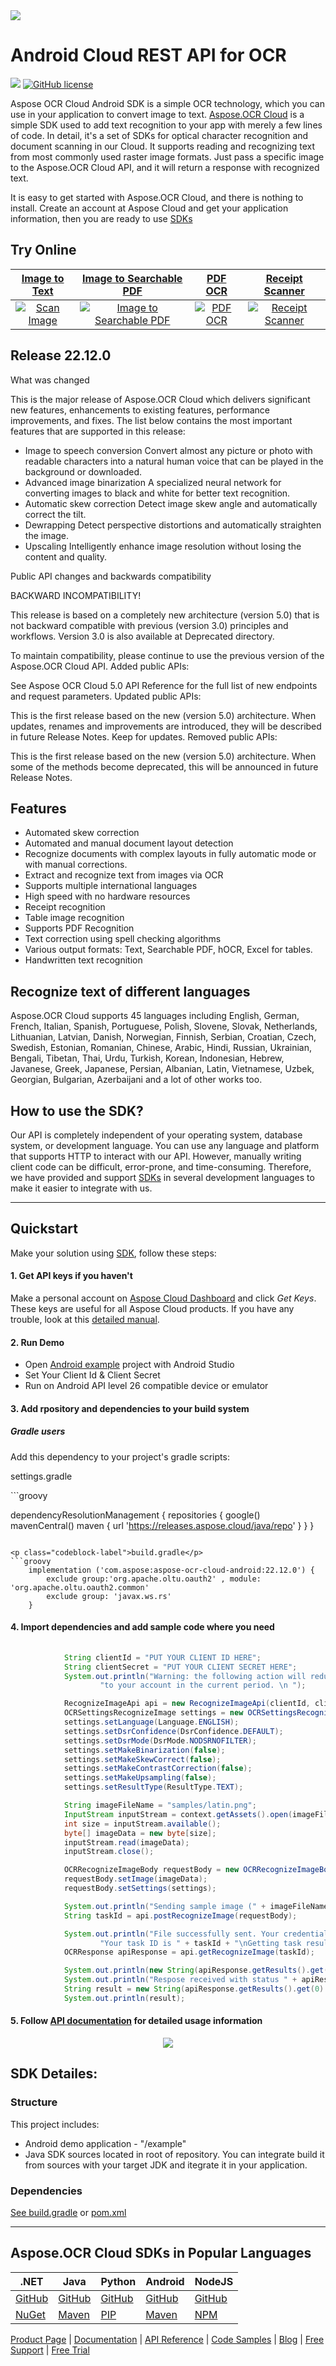 <img src="./resources/heading.png">

# Android Cloud REST API for OCR
![](https://img.shields.io/badge/api-v3.0-lightgrey)  [![GitHub license](https://img.shields.io/github/license/aspose-ocr-cloud/aspose-ocr-cloud-android)](https://github.com/aspose-ocr-cloud/aspose-ocr-cloud-android)


Aspose OCR Cloud Android SDK is a simple OCR technology, which you can use in your application to convert image to text.
[Aspose.OCR Cloud](https://products.aspose.cloud/ocr/cloud) is a simple SDK used to add text recognition to your app with merely a few lines of code.
In detail, it's a set of SDKs for optical character recognition and document scanning in our Cloud. It supports reading and recognizing text from most commonly used raster image formats. Just pass a specific image to the Aspose.OCR Cloud API, and it will return a response with recognized text.

It is easy to get started with Aspose.OCR Cloud, and there is nothing to install. Create an account at Aspose Cloud and get your application information, then you are ready to use [SDKs](#asposeocr-cloud-sdks)


## Try Online
[Image to Text](https://products.aspose.app/ocr/scan-image) | [Image to Searchable PDF](https://products.aspose.app/ocr/ocr-to-pdf) | [PDF OCR](https://products.aspose.app/ocr/pdf-ocr)| [Receipt Scanner](https://products.aspose.app/ocr/scan-receipt)
:---: | :---: | :---:| :---:
[![Scan Image](https://products.aspose.app/ocr/scan-image/img/ocr-recognize-48.png)](https://products.aspose.app/ocr/scan-image) | [![Image to Searchable PDF](https://products.aspose.app/ocr/scan-image/img/ocr-to-pdf-4-48.png)](https://products.aspose.app/ocr/ocr-to-pdf) | [![PDF OCR](https://products.aspose.app/ocr/scan-image/img/ocr-to-pdf-2-48.png)](https://products.aspose.app/ocr/pdf-ocr) | [![Receipt Scanner](https://products.aspose.app/ocr/scan-image/img/aspose-scan-receipt-48.png)](https://products.aspose.app/ocr/scan-receipt) 



## Release 22.12.0

What was changed

This is the major release of Aspose.OCR Cloud which delivers significant new features, enhancements to existing features, performance improvements, and fixes. The list below contains the most important features that are supported in this release:

- Image to speech conversion
  Convert almost any picture or photo with readable characters into a natural human voice that can be played in the background or downloaded.
- Advanced image binarization 
  A specialized neural network for converting images to black and white for better text recognition.
- Automatic skew correction
  Detect image skew angle and automatically correct the tilt.
- Dewrapping 
  Detect perspective distortions and automatically straighten the image.
- Upscaling 
  Intelligently enhance image resolution without losing the content and quality.

Public API changes and backwards compatibility

BACKWARD INCOMPATIBILITY!

This release is based on a completely new architecture (version 5.0) that is not backward compatible with previous (version 3.0) principles and workflows. Version 3.0 is also available at Deprecated directory.

To maintain compatibility, please continue to use the previous version of the Aspose.OCR Cloud API.
Added public APIs:

See Aspose OCR Cloud 5.0 API Reference for the full list of new endpoints and request parameters.
Updated public APIs:

This is the first release based on the new (version 5.0) architecture. When updates, renames and improvements are introduced, they will be described in future Release Notes. Keep for updates.
Removed public APIs:

This is the first release based on the new (version 5.0) architecture. When some of the methods become deprecated, this will be announced in future Release Notes.


## Features
- Automated skew correction
- Automated and manual document layout detection
- Recognize documents with complex layouts in fully automatic mode or with manual corrections.
- Extract and recognize text from images via OCR
- Supports multiple international languages
- High speed with no hardware resources
- Receipt recognition
- Table image recognition
- Supports PDF Recognition
- Text correction using spell checking algorithms
- Various output formats: Text, Searchable PDF, hOCR, Excel for tables.
- Handwritten text recognition

## Recognize text of different languages
Aspose.OCR Cloud supports 45 languages including English, German, French, Italian, Spanish, Portuguese, Polish, Slovene, Slovak, Netherlands, Lithuanian, Latvian, Danish, Norwegian, Finnish, Serbian, Croatian, Czech, Swedish, Estonian, Romanian, Chinese, Arabic, Hindi, Russian, Ukrainian, Bengali, Tibetan, Thai, Urdu, Turkish, Korean, Indonesian, Hebrew, Javanese, Greek, Japanese, Persian, Albanian, Latin, Vietnamese, Uzbek, Georgian, Bulgarian, Azerbaijani  and a lot of other works too.

## How to use the SDK?

Our API is completely independent of your operating system, database system, or development language. You can use any language and platform that supports HTTP to interact with our API. However, manually writing client code can be difficult, error-prone, and time-consuming. Therefore, we have provided and support [SDKs](#asposeocr-cloud-sdks) in several development languages to make it easier to integrate with us.

____

## Quickstart

Make your solution using [SDK](#asposeocr-cloud-sdks), follow these steps:

#### 1. Get API keys if you haven't

Make a personal account on [Aspose Cloud Dashboard](https://dashboard.aspose.cloud/#/) and click _Get Keys_. These keys are useful for all Aspose Cloud products. If you have any trouble, look at this [detailed manual](https://docs.aspose.cloud/total/create-new-app-and-get-app-key-and-sid/).

#### 2. Run Demo
  
  * Open [Android example](example) project with Android Studio 
  * Set Your Client Id & Client Secret
  * Run on Android API level 26 compatible device or emulator

#### 3. Add rpository and dependencies to your build system
  
##### Gradle users

Add this dependency to your project's gradle scripts:

<p class="codeblock-label">settings.gradle</p>
```groovy     
    
dependencyResolutionManagement {
    repositories {
        google()
        mavenCentral()
        maven {
            url 'https://releases.aspose.cloud/java/repo'
        }
    }
}
```

<p class="codeblock-label">build.gradle</p>
```groovy     
    implementation ('com.aspose:aspose-ocr-cloud-android:22.12.0') {
        exclude group:'org.apache.oltu.oauth2' , module: 'org.apache.oltu.oauth2.common'
        exclude group: 'javax.ws.rs'
    }
```
#### 4. Import dependencies and add sample code where you need

```java
    
            String clientId = "PUT YOUR CLIENT ID HERE";
            String clientSecret = "PUT YOUR CLIENT SECRET HERE";
            System.out.println("Warning: the following action will reduce the number of API calls available " +
                    "to your account in the current period. \n ");

            RecognizeImageApi api = new RecognizeImageApi(clientId, clientSecret);
            OCRSettingsRecognizeImage settings = new OCRSettingsRecognizeImage();
            settings.setLanguage(Language.ENGLISH);
            settings.setDsrConfidence(DsrConfidence.DEFAULT);
            settings.setDsrMode(DsrMode.NODSRNOFILTER);
            settings.setMakeBinarization(false);
            settings.setMakeSkewCorrect(false);
            settings.setMakeContrastCorrection(false);
            settings.setMakeUpsampling(false);
            settings.setResultType(ResultType.TEXT);

            String imageFileName = "samples/latin.png";
            InputStream inputStream = context.getAssets().open(imageFileName);
            int size = inputStream.available();
            byte[] imageData = new byte[size];
            inputStream.read(imageData);
            inputStream.close();

            OCRRecognizeImageBody requestBody = new OCRRecognizeImageBody();
            requestBody.setImage(imageData);
            requestBody.setSettings(settings);

            System.out.println("Sending sample image (" + imageFileName +") to RecognizeImageApi...");
            String taskId = api.postRecognizeImage(requestBody);

            System.out.println("File successfully sent. Your credentials accepted. " +
                    "Your task ID is " + taskId + "\nGetting task results...");
            OCRResponse apiResponse = api.getRecognizeImage(taskId);

            System.out.println(new String(apiResponse.getResults().get(0).getData(), StandardCharsets.UTF_8) + "\n\n");
            System.out.println("Respose received with status " + apiResponse.getTaskStatus().getValue() +"\n\n");
            String result = new String(apiResponse.getResults().get(0).getData(), StandardCharsets.UTF_8);
            System.out.println(result);
```

#### 5. Follow [API documentation](.\target\apidocs) for detailed usage information


<p align="center">
  <a title="Download ZIP" href="https://github.com/aspose-ocr-cloud/aspose-ocr-cloud-android/archive/master.zip">
     <img src="./resources/download.png" />
  </a>
</p>


## SDK Detailes:   

### Structure

This project includes:   
- Android demo application - "/example"
- Java SDK sources located in root of repository. You can integrate build it from sources with your target JDK and itegrate it in your application.



### Dependencies
[See build.gradle](./build.gradle) or [pom.xml](./pom.xml)
_________________________

## Aspose.OCR Cloud SDKs in Popular Languages

| .NET                                                                  | Java                                                                                                             | Python                                                                | Android                                                                                                          | NodeJS                                                                |
|-----------------------------------------------------------------------|------------------------------------------------------------------------------------------------------------------|-----------------------------------------------------------------------|------------------------------------------------------------------------------------------------------------------|-----------------------------------------------------------------------|
| [GitHub](https://github.com/aspose-ocr-cloud/aspose-ocr-cloud-dotnet) | [GitHub](https://github.com/aspose-ocr-cloud/aspose-ocr-cloud-java)                                              | [GitHub](https://github.com/aspose-ocr-cloud/aspose-ocr-cloud-python) | [GitHub](https://github.com/aspose-ocr-cloud/aspose-ocr-cloud-android)                                           | [GitHub](https://github.com/aspose-ocr-cloud/aspose-ocr-cloud-nodejs) |
| [NuGet](https://www.nuget.org/packages/Aspose.ocr-Cloud/)             | [Maven](https://repository.aspose.cloud/webapp/#/artifacts/browse/tree/General/repo/com/aspose/aspose-ocr-cloud) | [PIP](https://pypi.org/project/aspose-ocr-cloud/)                     | [Maven](https://repository.aspose.cloud/webapp/#/artifacts/browse/tree/General/repo/com/aspose/aspose-ocr-cloud) | [NPM](https://www.npmjs.com/package/@asposecloud/aspose-ocr-cloud)    |

[Product Page](https://products.aspose.cloud/ocr/) | [Documentation](https://docs.aspose.cloud/display/ocrcloud/Home) | [API Reference](https://apireference.aspose.cloud/ocr/) | [Code Samples](https://github.com/aspose-ocr-cloud/aspose-ocr-cloud-nodejs) | [Blog](https://blog.aspose.cloud/category/ocr/) | [Free Support](https://forum.aspose.cloud/c/ocr) | [Free Trial](https://dashboard.aspose.cloud/#/apps)